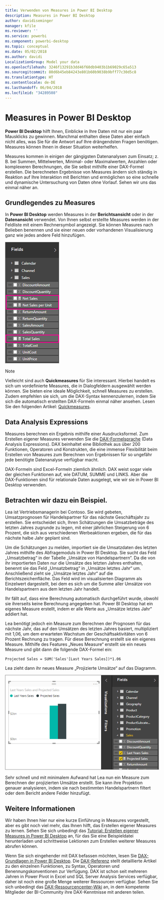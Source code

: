 ```yaml
---
title: Verwenden von Measures in Power BI Desktop
description: Measures in Power BI Desktop
author: davidiseminger
manager: kfile
ms.reviewer: ''
ms.service: powerbi
ms.component: powerbi-desktop
ms.topic: conceptual
ms.date: 05/02/2018
ms.author: davidi
LocalizationGroup: Model your data
ms.openlocfilehash: 3246f13291b3dd46f60db9403b1b69029c65a513
ms.sourcegitcommit: 80d6b45eb84243e801b60b9038b9bff77c30d5c8
ms.translationtype: HT
ms.contentlocale: de-DE
ms.lasthandoff: 06/04/2018
ms.locfileid: "34289508"
---
```

# <a name="measures-in-power-bi-desktop"></a>Measures in Power BI Desktop
**Power BI Desktop** hilft Ihnen, Einblicke in Ihre Daten mit nur ein paar Mausklicks zu gewinnen. Manchmal enthalten diese Daten aber einfach nicht alles, was Sie für die Antwort auf Ihre drängendsten Fragen benötigen. Measures können Ihnen in dieser Situation weiterhelfen.

Measures kommen in einigen der gängigsten Datenanalysen zum Einsatz; z. B. bei Summen, Mittelwerten, Minimal- oder Maximalwerten, Anzahlen oder komplexeren Berechnungen, die Sie selbst mithilfe einer DAX-Formel erstellen. Die berechneten Ergebnisse von Measures ändern sich ständig in Reaktion auf Ihre Interaktion mit Berichten und ermöglichen so eine schnelle und dynamische Untersuchung von Daten ohne Vorlauf. Sehen wir uns das einmal näher an.

## <a name="understanding-measures"></a>Grundlegendes zu Measures
In **Power BI Desktop** werden Measures in der **Berichtsansicht** oder in der **Datenansicht** verwendet. Von Ihnen selbst erstellte Measures werden in der Feldliste mit einem Rechnersymbol angezeigt. Sie können Measures nach Belieben benennen und sie einer neuen oder vorhandenen Visualisierung ganz wie jedes andere Feld hinzufügen.

![](media/desktop-measures/measuresinpbid_measinfieldlist.png)

> [!NOTE]
> Vielleicht sind auch **Quickmeasures** für Sie interessant. Hierbei handelt es sich um vordefinierte Measures, die in Dialogfeldern ausgewählt werden können. Sie bieten eine ideale Möglichkeit, schnell Measures zu erstellen. Zudem empfehlen sie sich, um die DAX-Syntax kennenzulernen, indem Sie sich die automatisch erstellten DAX-Formeln einmal näher ansehen. Lesen Sie den folgenden Artikel: [Quickmeasures](desktop-quick-measures.md).
> 
> 

## <a name="data-analysis-expressions"></a>Data Analysis Expressions
Measures berechnen ein Ergebnis mithilfe einer Ausdrucksformel. Zum Erstellen eigener Measures verwenden Sie die [DAX-Formelsprache](https://msdn.microsoft.com/library/gg413422.aspx) (Data Analysis Expressions). DAX beinhaltet eine Bibliothek aus über 200 Funktionen, Operatoren und Konstrukten, die eine immense Flexibilität beim Erstellen von Measures zum Berechnen von Ergebnissen für so ungefähr jede benötigte Datenanalyse verfügbar macht.

DAX-Formeln sind Excel-Formeln ziemlich ähnlich. DAX weist sogar viele der gleichen Funktionen auf, wie DATUM, SUMME und LINKS. Aber die DAX-Funktionen sind für relationale Daten ausgelegt, wie wir sie in Power BI Desktop verwenden.

## <a name="lets-look-at-an-example"></a>Betrachten wir dazu ein Beispiel.
Lea ist Vertriebsmanagerin bei Contoso. Sie wird gebeten, Umsatzprognosen für Handelspartner für das nächste Geschäftsjahr zu erstellen. Sie entscheidet sich, Ihren Schätzungen die Umsatzbeträge des letzten Jahres zugrunde zu legen, mit einer jährlichen Steigerung von 6 Prozent, die sich aus verschiedenen Werbeaktionen ergeben, die für das nächste halbe Jahr geplant sind.

Um die Schätzungen zu melden, importiert sie die Umsatzdaten des letzten Jahres mithilfe des Abfragemoduls in Power BI Desktop. Sie sucht das Feld „Umsatzbetrag“ in der Tabelle „Umsätze von Handelspartnern“. Da die von ihr importierten Daten nur die Umsätze des letzten Jahres enthalten, benennt sie das Feld „Umsatzbetrag“ in „Umsätze letztes Jahr“ um. Anschließend zieht sie „Umsätze letztes Jahr“ auf die Berichtszeichenfläche. Das Feld wird im visualisierten Diagramm als Einzelwert dargestellt, bei dem es sich um die Summe aller Umsätze von Handelspartnern aus dem letzten Jahr handelt.

Ihr fällt auf, dass eine Berechnung automatisch durchgeführt wurde, obwohl sie ihrerseits keine Berechnung angegeben hat. Power BI Desktop hat ein eigenes Measure erstellt, indem er alle Werte aus „Umsätze letztes Jahr“ addiert hat. 

Lea benötigt jedoch ein Measure zum Berechnen der Prognosen für das nächste Jahr, das auf den Umsätzen des letzten Jahres basiert, multipliziert mit 1,06, um dem erwarteten Wachstum der Geschäftsaktivitäten von 6 Prozent Rechnung zu tragen. Für diese Berechnung erstellt sie ein eigenes Measure. Mithilfe des Features „Neues Measure“ erstellt sie ein neues Measure und gibt dann die folgende DAX-Formel ein: 

    Projected Sales = SUM('Sales'[Last Years Sales])*1.06

Lea zieht dann ihr neues Measure „Projizierte Umsätze“ auf das Diagramm.

![](media/desktop-measures/measuresinpbid_lastyearsales.png)

Sehr schnell und mit minimalem Aufwand hat Lea nun ein Measure zum Berechnen der projizierten Umsätze erstellt. Sie kann ihre Projektion genauer analysieren, indem sie nach bestimmten Handelspartnern filtert oder dem Bericht andere Felder hinzufügt.

## <a name="learn-more"></a>Weitere Informationen
Wir haben Ihnen hier nur eine kurze Einführung in Measures vorgestellt, aber es gibt noch viel mehr, das Ihnen hilft, das Erstellen eigener Measures zu lernen. Sehen Sie sich unbedingt das [Tutorial: Erstellen eigener Measures in Power BI Desktop](desktop-tutorial-create-measures.md) an, für das Sie eine Beispieldatei herunterladen und schrittweise Lektionen zum Erstellen weiterer Measures abrufen können.  

Wenn Sie sich eingehender mit DAX befassen möchten, lesen Sie [DAX-Grundlagen in Power BI Desktop](desktop-quickstart-learn-dax-basics.md). Die [DAX-Referenz](https://msdn.microsoft.com/library/gg413422.aspx) stellt detaillierte Artikel zu den einzelnen Funktionen, zu Syntax, Operatoren und Benennungskonventionen zur Verfügung. DAX ist schon seit mehreren Jahren in Power Pivot in Excel und SQL Server Analysis Services verfügbar, daher ist noch eine große Menge weiterer Ressourcen verfügbar. Sehen Sie sich unbedingt das [DAX-Ressourcencenter-Wiki](http://social.technet.microsoft.com/wiki/contents/articles/1088.dax-resource-center.aspx) an, in dem kompetente Mitglieder der BI-Community ihre DAX-Kenntnisse mit anderen teilen.



